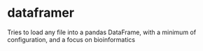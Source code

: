 # dataframer
Tries to load any file into a pandas DataFrame,
with a minimum of configuration,
and a focus on bioinformatics


